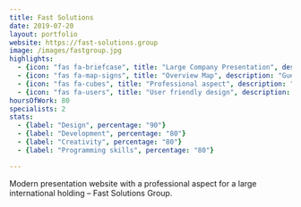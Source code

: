 ```yaml
---
title: Fast Solutions
date: 2019-07-20
layout: portfolio
website: https://fast-solutions.group
image: /images/fastgroup.jpg
highlights: 
  - {icon: "fas fa-briefcase", title: "Large Company Presentation", description: "Presenting all the company’s activity under a clean interface, Fast-Solutions website serves multiple purposes."}
  - {icon: "fas fa-map-signs", title: "Overview Map", description: "Guests can access an overview of Fast-Solutions and it’s companies on a SVG map."}
  - {icon: "fas fa-cubes", title: "Professional aspect", description: "Under a clean interface, this website is specifically designed for business visitors."}
  - {icon: "fas fa-users", title: "User friendly design", description: "User friendly design and correctly structuring the information were key aspects in developing this presentation website."}
hoursOfWork: 80
specialists: 2
stats:
  - {label: "Design", percentage: "90"}
  - {label: "Development", percentage: "80"}
  - {label: "Creativity", percentage: "80"}
  - {label: "Programming skills", percentage: "80"}

---
```


Modern presentation website with a professional aspect for a large international holding – Fast Solutions Group.
